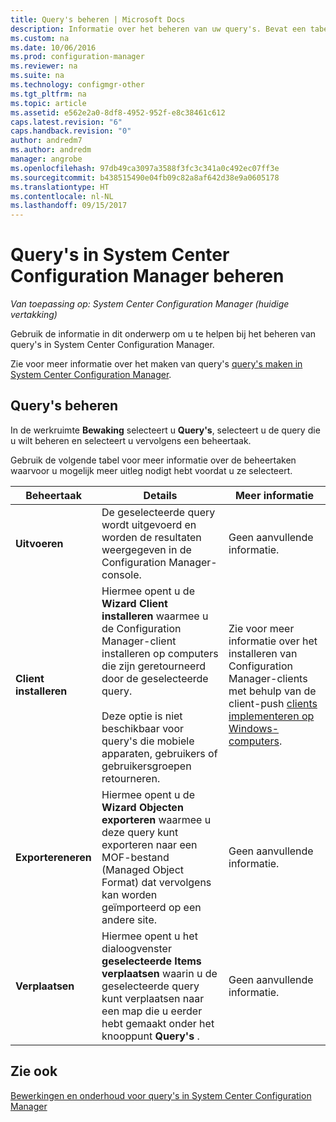 ```yaml
---
title: Query's beheren | Microsoft Docs
description: Informatie over het beheren van uw query's. Bevat een tabel voor gedetailleerde referentie.
ms.custom: na
ms.date: 10/06/2016
ms.prod: configuration-manager
ms.reviewer: na
ms.suite: na
ms.technology: configmgr-other
ms.tgt_pltfrm: na
ms.topic: article
ms.assetid: e562e2a0-8df8-4952-952f-e8c38461c612
caps.latest.revision: "6"
caps.handback.revision: "0"
author: andredm7
ms.author: andredm
manager: angrobe
ms.openlocfilehash: 97db49ca3097a3588f3fc3c341a0c492ec07ff3e
ms.sourcegitcommit: b438515490e04fb09c82a8af642d38e9a0605178
ms.translationtype: HT
ms.contentlocale: nl-NL
ms.lasthandoff: 09/15/2017
---
```

# <a name="how-to-manage-queries-in-system-center-configuration-manager"></a>Query's in System Center Configuration Manager beheren

*Van toepassing op: System Center Configuration Manager (huidige vertakking)*

Gebruik de informatie in dit onderwerp om u te helpen bij het beheren van query's in System Center Configuration Manager.  

 Zie voor meer informatie over het maken van query's [query's maken in System Center Configuration Manager](../../../core/servers/manage/create-queries.md).  

## <a name="how-to-manage-queries"></a>Query's beheren  
 In de werkruimte **Bewaking** selecteert u **Query's**, selecteert u de query die u wilt beheren en selecteert u vervolgens een beheertaak.  

 Gebruik de volgende tabel voor meer informatie over de beheertaken waarvoor u mogelijk meer uitleg nodigt hebt voordat u ze selecteert.  

|Beheertaak|Details|Meer informatie|  
|---------------------|-------------|----------------------|  
|**Uitvoeren**|De geselecteerde query wordt uitgevoerd en worden de resultaten weergegeven in de Configuration Manager-console.|Geen aanvullende informatie.|  
|**Client installeren**|Hiermee opent u de **Wizard Client installeren** waarmee u de Configuration Manager-client installeren op computers die zijn geretourneerd door de geselecteerde query.<br /><br /> Deze optie is niet beschikbaar voor query's die mobiele apparaten, gebruikers of gebruikersgroepen retourneren.|Zie voor meer informatie over het installeren van Configuration Manager-clients met behulp van de client-push [clients implementeren op Windows-computers](/sccm/core/clients/deploy/deploy-clients-to-windows-computers).|  
|**Exportereneren**|Hiermee opent u de **Wizard Objecten exporteren** waarmee u deze query kunt exporteren naar een MOF-bestand (Managed Object Format) dat vervolgens kan worden geïmporteerd op een andere site.|Geen aanvullende informatie.|  
|**Verplaatsen**|Hiermee opent u het dialoogvenster **geselecteerde Items verplaatsen** waarin u de geselecteerde query kunt verplaatsen naar een map die u eerder hebt gemaakt onder het knooppunt **Query's** .|Geen aanvullende informatie.|  

## <a name="see-also"></a>Zie ook  
 [Bewerkingen en onderhoud voor query's in System Center Configuration Manager](../../../core/servers/manage/operations-and-maintenance-for-queries.md)
